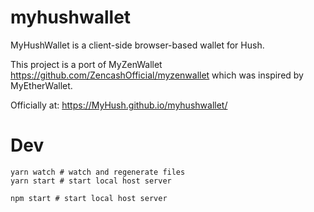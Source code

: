 # myhushwallet

MyHushWallet is a client-side browser-based wallet for Hush.

This project is a port of MyZenWallet https://github.com/ZencashOfficial/myzenwallet which was inspired by MyEtherWallet.

Officially at: https://MyHush.github.io/myhushwallet/

# Dev
```shell
yarn watch # watch and regenerate files
yarn start # start local host server

npm start # start local host server
```


